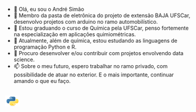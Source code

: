 - 👋 Olá, eu sou o André Simão
- 🌱 Membro da pasta de eletrônica do projeto de extensão BAJA UFSCar, desenvolvo projetos com arduino no ramo automobilístico. 
- 👀 Estou graduando o curso de Química pela UFSCar, penso fortemente na especialização em aplicações quimiométricas. 
- 🌱 Atualmente, além de química, estou estudando as linguagens de programação Python e R.
- 💞️ Procuro desenvolver e/ou contribuir com projetos envolvendo data science.
- 📫 Sobre o meu futuro, espero trabalhar no ramo privado, com possibilidade de atuar no exterior. E o mais importante, continuar amando o que eu faço.
<div style="display: inline_block"><br>
  <img align="center" alt="Rafa-Python" height="30" width="40" src="https://raw.githubusercontent.com/devicons/devicon/master/icons/python/python-original.svg">
  
 
